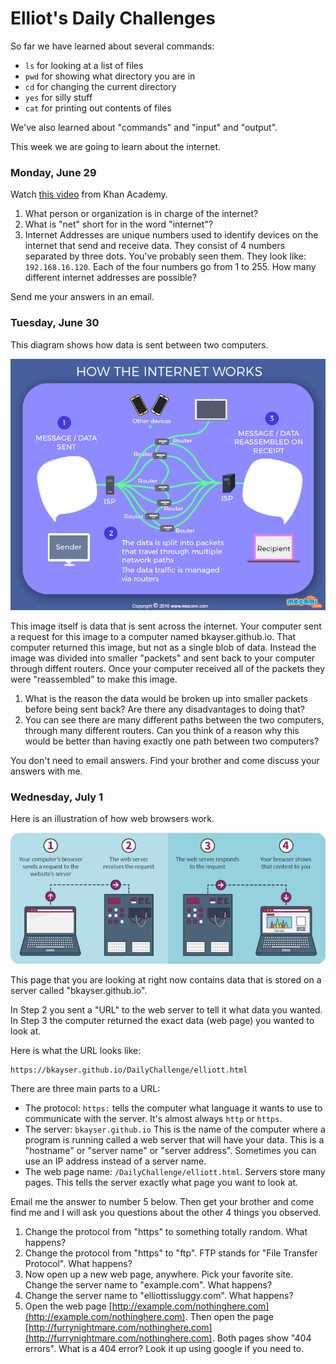 # Elliot's Daily Challenges

So far we have learned about several commands:

* `ls` for looking at a list of files
* `pwd` for showing what directory you are in
* `cd` for changing the current directory
* `yes` for silly stuff
* `cat` for printing out contents of files

We've also learned about "commands" and "input" and "output".

This week we are going to learn about the internet.

### Monday, June 29

Watch [this video](https://www.khanacademy.org/computing/computer-science/computers-and-internet-code-org/internet-works-intro/v/what-is-the-internet) from Khan Academy.

1. What person or organization is in charge of the internet?
2. What is "net" short for in the word "internet"?
3. Internet Addresses are unique numbers used to identify devices on the internet that send and receive data.  They consist of 4 numbers separated by three dots. You've probably seen them.  They look like: `192.168.16.120`. Each of the four numbers go from 1 to 255.  How many different internet addresses are possible?

Send me your answers in an email.


### Tuesday, June 30

This diagram shows how data is sent between two computers. 

![How it works](images/MOC_GIFO_INTERNET.gif)

This image itself is data that is sent across the internet.  Your computer
sent a request for this image to a computer named bkayser.github.io.
That computer returned this image, but not as a single blob of data.
Instead the image was divided into smaller "packets" and sent back to
your computer through diffent routers.  Once your computer received all of the packets they were "reassembled" to make this image.

1. What is the reason the data would be broken up into smaller packets before being sent back?  Are there any disadvantages to doing that?
2. You can see there are many different paths between the two computers, through many different routers.  Can you think of a reason why this would be better than having exactly one path between two computers?

You don't need to email answers.  Find your brother and come discuss your answers with me.


### Wednesday, July 1

Here is an illustration of how web browsers work.

![How web servers work](images/how-web-hosting-works.png)

This page that you are looking at right now contains data that is stored on a server called "bkayser.github.io".

In Step 2 you sent a "URL" to the web server to tell it what data you wanted.  In Step 3 the computer returned the exact data (web page) you wanted to look at.

Here is what the URL looks like:

    https://bkayser.github.io/DailyChallenge/elliott.html

There are three main parts to a URL:

* The protocol: `https:` tells the computer what language it wants to use to communicate with the server.  It's almost always `http` or `https`.
* The server: `bkayser.github.io`  This is the name of the computer where a program is running called a web server that will have your data.  This is a "hostname" or "server name" or "server address".  Sometimes you can use an IP address instead of a server name.
* The web page name: `/DailyChallenge/elliott.html`.  Servers store many pages.  This tells the server exactly what page you want to look at.

Email me the answer to number 5 below.  Then get your brother and come find me and I will ask you questions about the other 4 things you observed.

1. Change the protocol from "https" to something totally random.  What happens?
2. Change the protocol from "https" to "ftp".  FTP stands for "File Transfer Protocol".  What happens?
3. Now open up a new web page, anywhere.  Pick your favorite site.  Change the server name to "example.com".  What happens?
4. Change the server name to "elliottissluggy.com".  What happens?
5. Open the web page [http://example.com/nothinghere.com](http://example.com/nothinghere.com).  Then open the page [http://furrynightmare.com/nothinghere.com](http://furrynightmare.com/nothinghere.com).  Both pages show "404 errors".  What is a 404 error?  Look it up using google if you need to.



